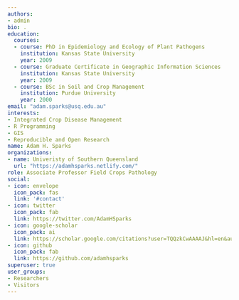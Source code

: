 ```yaml
---
authors:
- admin
bio: .
education:
  courses:
  - course: PhD in Epidemiology and Ecology of Plant Pathogens
    institution: Kansas State University
    year: 2009
  - course: Graduate Certificate in Geographic Information Sciences
    institution: Kansas State University
    year: 2009
  - course: BSc in Soil and Crop Management
    institution: Purdue University
    year: 2000
email: "adam.sparks@usq.edu.au"
interests:
- Integrated Crop Disease Management
- R Programming
- GIS
- Reproducible and Open Research
name: Adam H. Sparks
organizations:
- name: Univeristy of Southern Queensland
  url: "https://adamhsparks.netlify.com/"
role: Associate Professor Field Crops Pathology
social:
- icon: envelope
  icon_pack: fas
  link: '#contact'
- icon: twitter
  icon_pack: fab
  link: https://twitter.com/AdamHSparks
- icon: google-scholar
  icon_pack: ai
  link: https://scholar.google.com/citations?user=TQQzkCwAAAAJ&hl=en&authuser=1
- icon: github
  icon_pack: fab
  link: https://github.com/adamhsparks
superuser: true
user_groups:
- Researchers
- Visitors
---
```



